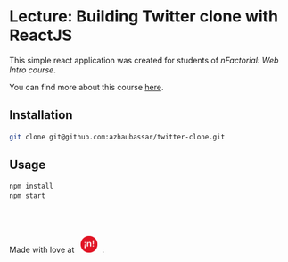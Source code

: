 # Lecture: Building Twitter clone with ReactJS 

This simple react application was created for students of *nFactorial: Web Intro course*. 

You can find more about this course [here](https://www.nfactorial.school/nfactorial-fullstack).

## Installation

```bash
git clone git@github.com:azhaubassar/twitter-clone.git
```

## Usage

```bash
npm install
npm start

```

Made with love at &nbsp; <img src="https://github.com/azhaubassar/nfactorial-webintro-reactapp/blob/master/nfactorial-logo.png" style="height:30px; padding-top:50px"/> &nbsp;.
